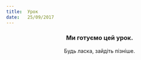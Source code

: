 ```yaml
---
title:  Урок
date:   25/09/2017
---
```


### <center>Ми готуємо цей урок.</center>
<center>Будь ласка, зайдіть пізніше.</center>